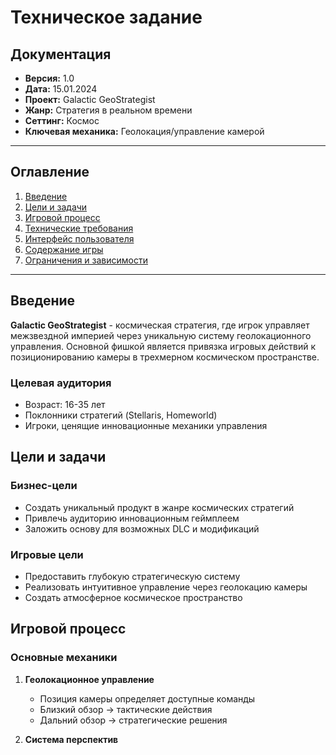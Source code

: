 # Техническое задание
## Документация
- **Версия:** 1.0
- **Дата:** 15.01.2024
- **Проект:** Galactic GeoStrategist
- **Жанр:** Стратегия в реальном времени
- **Сеттинг:** Космос
- **Ключевая механика:** Геолокация/управление камерой

---

## Оглавление
1. [Введение](#введение)
2. [Цели и задачи](#цели-и-задачи)
3. [Игровой процесс](#игровой-процесс)
4. [Технические требования](#технические-требования)
5. [Интерфейс пользователя](#интерфейс-пользователя)
6. [Содержание игры](#содержание-игры)
7. [Ограничения и зависимости](#ограничения-и-зависимости)

---

## Введение

**Galactic GeoStrategist** - космическая стратегия, где игрок управляет межзвездной империей через уникальную систему геолокационного управления. Основной фишкой является привязка игровых действий к позиционированию камеры в трехмерном космическом пространстве.

### Целевая аудитория
- Возраст: 16-35 лет
- Поклонники стратегий (Stellaris, Homeworld)
- Игроки, ценящие инновационные механики управления

## Цели и задачи

### Бизнес-цели
- Создать уникальный продукт в жанре космических стратегий
- Привлечь аудиторию инновационным геймплеем
- Заложить основу для возможных DLC и модификаций

### Игровые цели
- Предоставить глубокую стратегическую систему
- Реализовать интуитивное управление через геолокацию камеры
- Создать атмосферное космическое пространство

## Игровой процесс

### Основные механики
1. **Геолокационное управление**
   - Позиция камеры определяет доступные команды
   - Близкий обзор → тактические действия
   - Дальний обзор → стратегические решения

2. **Система перспектив**
